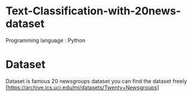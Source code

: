 # Text-Classification-with-20news-dataset

Programming language : Python

# Dataset

Dataset is famous 20 newsgroups dataset
you can find the dataset freely [https://archive.ics.uci.edu/ml/datasets/Twenty+Newsgroups]

